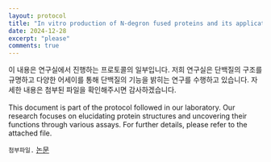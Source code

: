 ```yaml
---
layout: protocol
title: "In vitro production of N-degron fused proteins and its application "
date: 2024-12-28
excerpt: "please"
comments: true
---
```


이 내용은 연구실에서 진행하는 프로토콜의 일부입니다. 저희 연구실은 단백질의 구조를 규명하고 다양한 어세이를 통해 단백질의 기능을 밝히는 연구를 수행하고 있습니다. 자세한 내용은 첨부된 파일을 확인해주시면 감사하겠습니다.<br/>
<br/>
This document is part of the protocol followed in our laboratory. Our research focuses on elucidating protein structures and uncovering their functions through various assays. For further details, please refer to the attached file.<br/>

`첨부파일.` [논문](/assets/1-s2.0-S0076687923000587.pdf.pdf)
